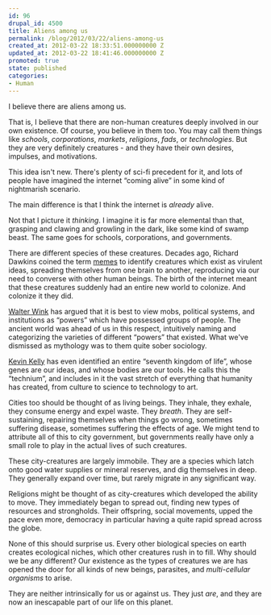 ```yaml
---
id: 96
drupal_id: 4500
title: Aliens among us
permalink: /blog/2012/03/22/aliens-among-us
created_at: 2012-03-22 18:33:51.000000000 Z
updated_at: 2012-03-22 18:41:46.000000000 Z
promoted: true
state: published
categories:
- Human
---
```

I believe there are aliens among us.

That is, I believe that there are non-human creatures deeply involved in our own existence. Of course, you believe in them too. You may call them things like *schools*, *corporations*, *markets*, *religions*, *fads*, or *technologies*. But they are very definitely creatures - and they have their own desires, impulses, and motivations.

This idea isn't new. There's plenty of sci-fi precedent for it, and lots of people have imagined the internet “coming alive” in some kind of nightmarish scenario. 

The main difference is that I think the internet is *already* alive.

Not that I picture it *thinking*. I imagine it is far more elemental than that, grasping and clawing and growling in the dark, like some kind of swamp beast. The same goes for schools, corporations, and governments.

There are different species of these creatures. Decades ago, Richard Dawkins coined the term [memes](http://en.wikipedia.org/wiki/Meme) to identify creatures which exist as virulent ideas, spreading themselves from one brain to another, reproducing via our need to converse with other human beings. The birth of the internet meant that these creatures suddenly had an entire new world to colonize. And colonize it they did.

[Walter Wink](http://en.wikipedia.org/wiki/Walter_Wink) has argued that it is best to view mobs, political systems, and institutions as “powers” which have possessed groups of people. The ancient world was ahead of us in this respect, intuitively naming and categorizing the varieties of different “powers” that existed. What we've dismissed as mythology was to them quite sober sociology.

[Kevin Kelly](http://kk.org) has even identified an entire “seventh kingdom of life”, whose genes are our ideas, and whose bodies are our tools. He calls this the “technium”, and includes in it the vast stretch of everything that humanity has created, from culture to science to technology to art.

Cities too should be thought of as living beings. They inhale, they exhale, they consume energy and expel waste. They *breath*. They are self-sustaining, repairing themselves when things go wrong, sometimes suffering disease, sometimes suffering the effects of age. We might tend to attribute all of this to city government, but governments really have only a small role to play in the actual lives of such creatures.

These city-creatures are largely immobile. They are a species which latch onto good water supplies or mineral reserves, and dig themselves in deep. They generally expand over time, but rarely migrate in any significant way.

Religions might be thought of as city-creatures which developed the ability to move. They immediately began to spread out, finding new types of resources and strongholds. Their offspring, social movements, upped the pace even more, democracy in particular having a quite rapid spread across the globe.

None of this should surprise us. Every other biological species on earth creates ecological niches, which other creatures rush in to fill. Why should we be any different? Our existence as the types of creatures we are has opened the door for all kinds of new beings, parasites, and *multi-cellular organisms* to arise.

They are neither intrinsically for us or against us. They just *are*, and they are now an inescapable part of our life on this planet.
